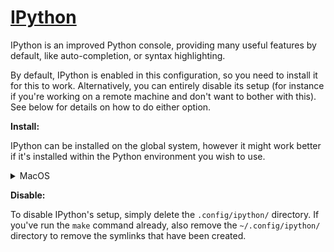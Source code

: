 # [IPython](https://ipython.org/documentation.html)

IPython is an improved Python console, providing many useful features by default, like
auto-completion, or syntax highlighting.

By default, IPython is enabled in this configuration, so you need to install it for this to work.
Alternatively, you can entirely disable its setup (for instance if you're working on a remote
machine and don't want to bother with this). See below for details on how to do either option.

**Install:**

IPython can be installed on the global system, however it might work better if it's installed within
the Python environment you wish to use.

<details>
<summary>MacOS</summary>

```shell
brew install ipython
```

</details>

**Disable:**

To disable IPython's setup, simply delete the `.config/ipython/` directory. If you've run the `make`
command already, also remove the `~/.config/ipython/` directory to remove the symlinks that have
been created.
